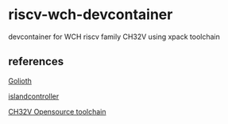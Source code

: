 # riscv-wch-devcontainer
devcontainer for WCH riscv family CH32V using xpack toolchain




## references

[Golioth](https://blog.golioth.io/build-before-installing-zephyr-dev-environment-using-codespaces/)

[islandcontroller](https://github.com/islandcontroller/wch-riscv-devcontainer)

[CH32V Opensource toolchain](https://github.com/cjacker/opensource-toolchain-ch32v)